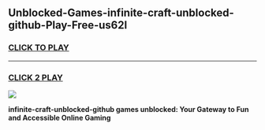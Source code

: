 
## Unblocked-Games-infinite-craft-unblocked-github-Play-Free-us62l
<h3>
<a href="https://premium76.site?title=infinite-craft-unblocked-github&ref=20M">CLICK TO PLAY</a></h3>
<hr>

<h3>
<a href="https://premium76.site?title=infinite-craft-unblocked-github&ref=20M">CLICK 2 PLAY</a>
  
</h3>

<a href="https://premium76.site?title=infinite-craft-unblocked-github&ref=19M"><img src="https://clearcache.store/games.png"></a>


**infinite-craft-unblocked-github games unblocked: Your Gateway to Fun and Accessible Online Gaming**
